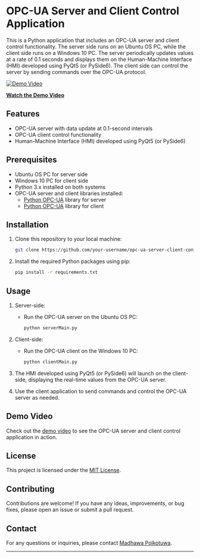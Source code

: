 # OPC-UA Server and Client Control Application

This is a Python application that includes an OPC-UA server and client control functionality. The server side runs on an Ubuntu OS PC, while the client side runs on a Windows 10 PC. The server periodically updates values at a rate of 0.1 seconds and displays them on the Human-Machine Interface (HMI) developed using PyQt5 (or PySide6). The client side can control the server by sending commands over the OPC-UA protocol.

[![Demo Video](https://img.youtube.com/vi/VIDEO_ID/maxresdefault.jpg)](https://www.youtube.com/watch?v=VIDEO_ID)

**[Watch the Demo Video]([https://www.youtube.com/watch?v=VIDEO_ID](https://youtu.be/_bI4E2RvG0o))**

## Features

- OPC-UA server with data update at 0.1-second intervals
- OPC-UA client control functionality
- Human-Machine Interface (HMI) developed using PyQt5 (or PySide6)

## Prerequisites

- Ubuntu OS PC for server side
- Windows 10 PC for client side
- Python 3.x installed on both systems
- OPC-UA server and client libraries installed:
    - [Python OPC-UA](https://github.com/FreeOpcUa/python-opcua) library for server
    - [Python OPC-UA](https://github.com/FreeOpcUa/python-opcua) library for client

## Installation

1. Clone this repository to your local machine:

   ```bash
   git clone https://github.com/your-username/opc-ua-server-client-control.git
   ```

2. Install the required Python packages using pip:

   ```bash
   pip install -r requirements.txt
   ```

## Usage

1. Server-side:

   - Run the OPC-UA server on the Ubuntu OS PC:

     ```bash
     python serverMain.py
     ```

2. Client-side:

   - Run the OPC-UA client on the Windows 10 PC:

     ```bash
     python clientMain.py
     ```

3. The HMI developed using PyQt5 (or PySide6) will launch on the client-side, displaying the real-time values from the OPC-UA server.

4. Use the client application to send commands and control the OPC-UA server as needed.

## Demo Video

Check out the [demo video](https://youtu.be/_bI4E2RvG0o) to see the OPC-UA server and client control application in action.

## License

This project is licensed under the [MIT License](LICENSE).

## Contributing

Contributions are welcome! If you have any ideas, improvements, or bug fixes, please open an issue or submit a pull request.

## Contact

For any questions or inquiries, please contact [Madhawa Polkotuwa](mailto:your-madhawapolkotuwa@gmail.com).

---

